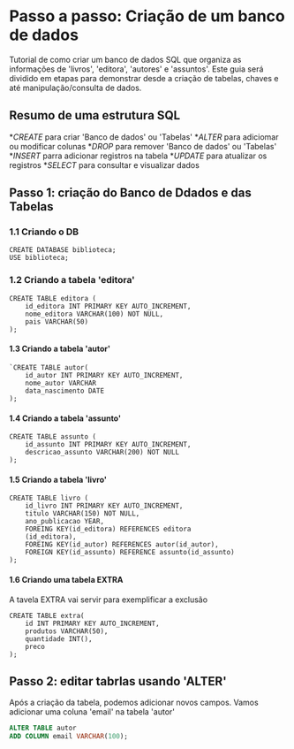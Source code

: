 # Passo a passo: Criação de um banco de dados
Tutorial de como criar um banco de dados SQL que organiza as informações de 'livros', 'editora', 'autores' e 'assuntos'.
Este guia será dividido em etapas para demonstrar desde a criação de tabelas, chaves e até manipulação/consulta de dados.

## Resumo de uma estrutura SQL 
*_CREATE_ para criar 'Banco de dados' ou 'Tabelas'
*_ALTER_ para adiciomar ou modificar colunas
*_DROP_ para remover 'Banco de dados' ou 'Tabelas'
*_INSERT_ parra adicionar registros na tabela
*_UPDATE_ para atualizar os registros
*_SELECT_ para consultar e visualizar dados


## Passo 1: criação do Banco de Ddados e das Tabelas
### 1.1 Criando o DB

```
CREATE DATABASE biblioteca;
USE biblioteca;
```

### 1.2 Criando a tabela 'editora'
```
CREATE TABLE editora (
    id_editora INT PRIMARY KEY AUTO_INCREMENT,
    nome_editora VARCHAR(100) NOT NULL,
    pais VARCHAR(50)
);
```

#### 1.3 Criando a tabela 'autor'
```
`CREATE TABLE autor(
    id_autor INT PRIMARY KEY AUTO_INCREMENT,
    nome_autor VARCHAR
    data_nascimento DATE
);
```

#### 1.4 Criando a tabela 'assunto'
``` 
CREATE TABLE assunto (
    id_assunto INT PRIMARY KEY AUTO_INCREMENT,
    descricao_assunto VARCHAR(200) NOT NULL
);
``` 
#### 1.5 Criando a tabela 'livro'
```
CREATE TABLE livro (
    id_livro INT PRIMARY KEY AUTO_INCREMENT,
    titulo VARCHAR(150) NOT NULL,
    ano_publicacao YEAR,
    FOREING KEY(id_editora) REFERENCES editora
    (id_editora),
    FOREING KEY(id_autor) REFERENCES autor(id_autor),
    FOREIGN KEY(id_assunto) REFERENCE assunto(id_assunto)
);
``` 

#### 1.6 Criando uma tabela EXTRA
A tavela EXTRA vai servir para exemplificar a exclusão

```
CREATE TABLE extra(
    id INT PRIMARY KEY AUTO_INCREMENT,
    produtos VARCHAR(50),
    quantidade INT(),
    preco 
);
```

## Passo 2: editar tabrlas usando 'ALTER'
Após a criação da tabela, podemos adicionar novos campos. Vamos adicionar uma coluna 'email' na tabela 'autor'

```SQL
ALTER TABLE autor
ADD COLUMN email VARCHAR(100);
``` 